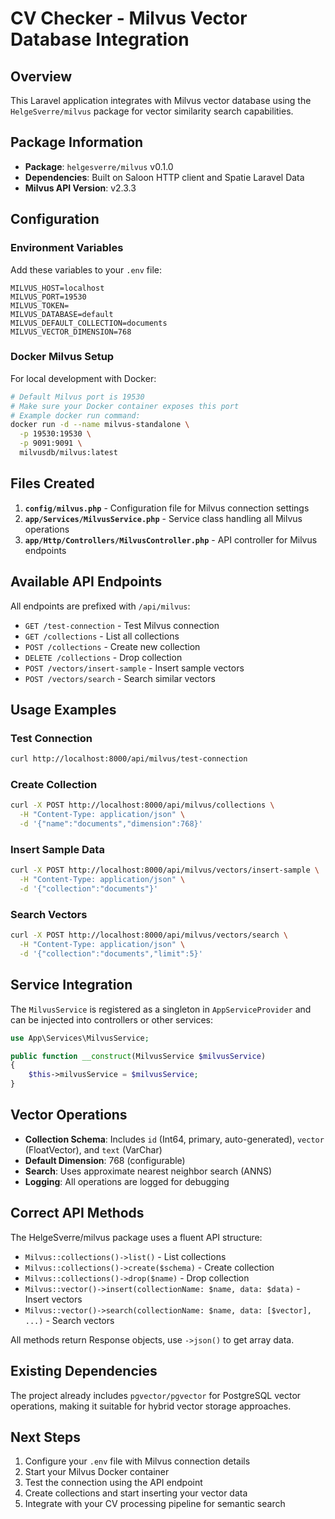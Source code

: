 # CV Checker - Milvus Vector Database Integration

## Overview
This Laravel application integrates with Milvus vector database using the `HelgeSverre/milvus` package for vector similarity search capabilities.

## Package Information
- **Package**: `helgesverre/milvus` v0.1.0
- **Dependencies**: Built on Saloon HTTP client and Spatie Laravel Data
- **Milvus API Version**: v2.3.3

## Configuration

### Environment Variables
Add these variables to your `.env` file:

```
MILVUS_HOST=localhost
MILVUS_PORT=19530
MILVUS_TOKEN=
MILVUS_DATABASE=default
MILVUS_DEFAULT_COLLECTION=documents
MILVUS_VECTOR_DIMENSION=768
```

### Docker Milvus Setup
For local development with Docker:

```bash
# Default Milvus port is 19530
# Make sure your Docker container exposes this port
# Example docker run command:
docker run -d --name milvus-standalone \
  -p 19530:19530 \
  -p 9091:9091 \
  milvusdb/milvus:latest
```

## Files Created

1. **`config/milvus.php`** - Configuration file for Milvus connection settings
2. **`app/Services/MilvusService.php`** - Service class handling all Milvus operations
3. **`app/Http/Controllers/MilvusController.php`** - API controller for Milvus endpoints

## Available API Endpoints

All endpoints are prefixed with `/api/milvus`:

- `GET /test-connection` - Test Milvus connection
- `GET /collections` - List all collections
- `POST /collections` - Create new collection
- `DELETE /collections` - Drop collection
- `POST /vectors/insert-sample` - Insert sample vectors
- `POST /vectors/search` - Search similar vectors

## Usage Examples

### Test Connection
```bash
curl http://localhost:8000/api/milvus/test-connection
```

### Create Collection
```bash
curl -X POST http://localhost:8000/api/milvus/collections \
  -H "Content-Type: application/json" \
  -d '{"name":"documents","dimension":768}'
```

### Insert Sample Data
```bash
curl -X POST http://localhost:8000/api/milvus/vectors/insert-sample \
  -H "Content-Type: application/json" \
  -d '{"collection":"documents"}'
```

### Search Vectors
```bash
curl -X POST http://localhost:8000/api/milvus/vectors/search \
  -H "Content-Type: application/json" \
  -d '{"collection":"documents","limit":5}'
```

## Service Integration

The `MilvusService` is registered as a singleton in `AppServiceProvider` and can be injected into controllers or other services:

```php
use App\Services\MilvusService;

public function __construct(MilvusService $milvusService)
{
    $this->milvusService = $milvusService;
}
```

## Vector Operations

- **Collection Schema**: Includes `id` (Int64, primary, auto-generated), `vector` (FloatVector), and `text` (VarChar)
- **Default Dimension**: 768 (configurable)
- **Search**: Uses approximate nearest neighbor search (ANNS)
- **Logging**: All operations are logged for debugging

## Correct API Methods

The HelgeSverre/milvus package uses a fluent API structure:

- `Milvus::collections()->list()` - List collections
- `Milvus::collections()->create($schema)` - Create collection
- `Milvus::collections()->drop($name)` - Drop collection
- `Milvus::vector()->insert(collectionName: $name, data: $data)` - Insert vectors
- `Milvus::vector()->search(collectionName: $name, data: [$vector], ...)` - Search vectors

All methods return Response objects, use `->json()` to get array data.

## Existing Dependencies

The project already includes `pgvector/pgvector` for PostgreSQL vector operations, making it suitable for hybrid vector storage approaches.

## Next Steps

1. Configure your `.env` file with Milvus connection details
2. Start your Milvus Docker container
3. Test the connection using the API endpoint
4. Create collections and start inserting your vector data
5. Integrate with your CV processing pipeline for semantic search